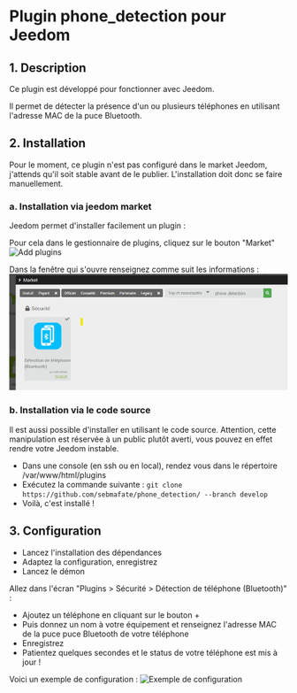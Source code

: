 # Plugin phone_detection pour Jeedom

## 1. Description
Ce plugin est développé pour fonctionner avec Jeedom.

Il permet de détecter la présence d'un ou plusieurs téléphones en utilisant l'adresse MAC de la puce Bluetooth.

## 2. Installation
Pour le moment, ce plugin n'est pas configuré dans le market Jeedom, j'attends qu'il soit stable avant de le publier. L'installation doit donc se faire manuellement.

### a. Installation via jeedom market
Jeedom permet d'installer facilement un plugin :

Pour cela dans le gestionnaire de plugins, cliquez sur le bouton "Market"
![Add plugins](images/add_plugin.png)

Dans la fenêtre qui s'ouvre renseignez comme suit les informations :
![](images/add_plugin_github.jpg)

### b. Installation via le code source
Il est aussi possible d'installer en utilisant le code source. Attention, cette manipulation est réservée à un public plutôt averti, vous pouvez en effet rendre votre Jeedom instable.

- Dans une console (en ssh ou en local), rendez vous dans le répertoire /var/www/html/plugins
- Exécutez la commande suivante : `git clone https://github.com/sebmafate/phone_detection/ --branch develop`
- Voilà, c'est installé !

## 3. Configuration

- Lancez l'installation des dépendances
- Adaptez la configuration, enregistrez
- Lancez le démon

Allez dans l'écran "Plugins > Sécurité > Détection de téléphone (Bluetooth)" :
- Ajoutez un téléphone en cliquant sur le bouton +
- Puis donnez un nom à votre équipement et renseignez l'adresse MAC de la puce puce Bluetooth de votre téléphone
- Enregistrez
- Patientez quelques secondes et le status de votre téléphone est mis à jour !

Voici un exemple de configuration :
![Exemple de configuration](images/example_config.png)
